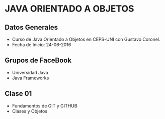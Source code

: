# JAVA ORIENTADO A OBJETOS

## Datos Generales

- Curso de Java Orientado a Objetos en CEPS-UNI con Gustavo Coronel.
- Fecha de Inicio: 24-06-2016

## Grupos de FaceBook

- Universidad Java
- Java Frameworks

## Clase 01

- Fundamentos de GIT y GITHUB
- Clases y Objetos

